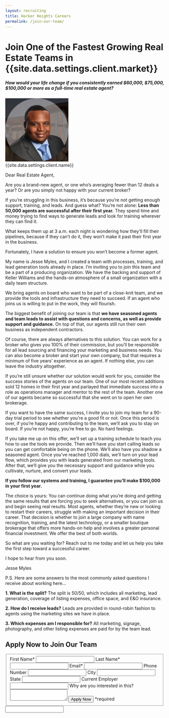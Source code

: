 ```yaml
---
layout: recruiting
title: Harker Heights Careers
permalink: /join-our-team/
---
```


<div class="recruiting-page">
<h1 class="join-us">Join One of the Fastest Growing Real Estate Teams in {{site.data.settings.client.market}}</h1>
<h5 class="join-us-subtitle">How would your life change if you consistently earned $60,000, $75,000, $100,000 or more as a full-time real estate agent?</h5>
<div class="recruiting-photo">
<span class="client-image-container">
<img src="/img/headshot.jpg" alt="{{site.data.settings.client.name}}" class="client-image"/>
</span>
<figcaption class="caption">{{site.data.settings.client.name}}</figcaption>
</div>


<p>Dear Real Estate Agent,</p>


<p>Are you a brand-new agent, or one who’s averaging fewer than 12 deals a year? Or are you simply not happy with your current broker?</p>

<p>If you’re struggling in this business, it’s because you’re not getting enough support, training, and leads. And guess what? You’re not alone: <strong>Less than 50,000 agents are successful after their first year.</strong> They spend time and money trying to find ways to generate leads and look for training wherever they can find it.</p>

<p>What keeps them up at 3 a.m. each night is wondering how they’ll fill their pipelines, because if they can’t do it, they won’t make it past their first year in the business. </p>

<p>Fortunately, I have a solution to ensure you won’t become a former agent. </p>

<p>My name is Jesse Myles, and I created a team with processes, training, and lead generation tools already in place. I’m inviting you to join this team and be a part of a producing organization. We have the backing and support of Keller Williams and the hands-on atmosphere of a small organization with a daily team structure. </p>

<p>We bring agents on board who want to be part of a close-knit team, and we provide the tools and infrastructure they need to succeed. If an agent who joins us is willing to put in the work, they will flourish.</p>

<p>The biggest benefit of joining our team is that <strong>we have seasoned agents and team leads to assist with questions and concerns, as well as provide support and guidance.</strong> On top of that, our agents still run their own business as independent contractors. </p>

<p>Of course, there are always alternatives to this solution. You can work for a broker who gives you 100% of their commission, but you’ll be responsible for all lead sourcing and financing your marketing and business needs. You can also become a broker and start your own company, but that requires a minimum of five years’ experience as an agent. If nothing else, you can leave the industry altogether.</p>

<p>If you’re still unsure whether our solution would work for you, consider the success stories of the agents on our team. One of our most recent additions sold 12 homes in their first year and parlayed that immediate success into a role as operations manager and mentor to the rest of the team. Another one of our agents became so successful that she went on to open her own brokerage.</p>

<p>If you want to have the same success, I invite you to join my team for a 90-day trial period to see whether you’re a good fit or not. Once this period is over, if you’re happy and contributing to the team, we’ll ask you to stay on board. If you’re not happy, you’re free to go. No hard feelings. </p>

<p>If you take me up on this offer, we’ll set up a training schedule to teach you how to use the tools we provide. Then we’ll have you start calling leads so you can get comfortable being on the phone. We’ll also have you shadow a seasoned agent. Once you’ve reached 1,000 dials, we’ll turn on your lead flow, which provides you with leads generated from our marketing tools. After that, we’ll give you the necessary support and guidance while you cultivate, nurture, and convert your leads.</p>

<p><strong>If you follow our systems and training, I guarantee you’ll make $100,000 in your first year. </strong></p>

<p>The choice is yours: You can continue doing what you’re doing and getting the same results that are forcing you to seek alternatives, or you can join us and begin seeing real results. Most agents, whether they’re new or looking to restart their careers, struggle with making an important decision in their career. That decision is whether to join a large company with name recognition, training, and the latest technology, or a smaller boutique brokerage that offers more hands-on help and involves a greater personal financial investment. We offer the best of both worlds.</p>

<p>So what are you waiting for? Reach out to me today and let us help you take the first step toward a successful career. </p>

<p>I hope to hear from you soon. </p>

<p>Jesse Myles</p>


<p>P.S. Here are some answers to the most commonly asked questions I receive about working here... </p>

<p><strong>1. What is the split?</strong> The split is 50/50, which includes all marketing, lead generation, coverage of listing expenses, office space, and E&O insurance.</p>

<p><strong>2. How do I receive leads?</strong> Leads are provided in round-robin fashion to agents using the marketing sites we have in place. </p>

<p><strong>3. Which expenses am I responsible for?</strong> All marketing, signage, photography, and other listing expenses are paid for by the team lead. </p>

<div data-paperform-id="realestatejob-myles"></div><script>(function() {var script = document.createElement('script'); script.src = "https://paperform.co/__embed.min.js"; document.body.appendChild(script); })()</script>

<h2 class="recruiting">Apply Now to Join Our Team</h2>

<form method="post" class="home-value cta-forms" action="https://formspree.io/{{site.data.settings.client.email}}" onsubmit="return setReturn()">
					<fieldset><label for="firstname">First Name*</label> <input type="text" required="" name="firstname" /> <label for="lastname">Last Name*</label> <input type="text" required="" name="lastname" /> <label for="email">Email*</label> <input type="text" name="name" /> <label for="phone">Phone Number </label> <input type="tel" name="phone" />
						<!--base32-c9gq6t9k68pkcd3jcwpp4rbkcmtk4-base32--><label for="city">City </label> <input type="text" name="city" /> <label for="state">State </label> <input type="text" name="state" /> <label for="employer">Current Employer </label> <input type="text" name="employer" /> <label for="message">Why are you interested in this? </label><textarea name="employer"></textarea>
						<!--base32-c9gq6t9k68pk8cbme5gq4uv4cguqachj70r2urk1edjk6cg-base32--><input class="submit light-light" type="submit" value="Apply Now" name="submitrecruitingForm" /> <span class="asterisk">*required</span></fieldset>
					<!--base32-c9gq6t9k68pk8c9he1t7cxkecdkpedhpe9h6at3me5r7ee1kddhpwx9q71up4tb3f1u6mc3mdcwp6vkg6rw3gc1dc9gq6t9k68-base32-->
					<div class="hidden"><input type="hidden" value="{{site.data.settings.client.email}}" name="_to" /> <input type="hidden" value="Recruiting Contact Request Message From Your Vyral Careers and Training Video Blog" name="_subject" /> <input type="text" name="_gotcha" /></div>
				</form>
</div>
